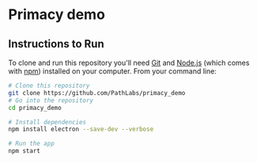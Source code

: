 # Primacy demo

## Instructions to Run

To clone and run this repository you'll need [Git](https://git-scm.com) and [Node.js](https://nodejs.org/en/download/) (which comes with [npm](http://npmjs.com)) installed on your computer. From your command line:

```bash
# Clone this repository
git clone https://github.com/PathLabs/primacy_demo
# Go into the repository
cd primacy_demo

# Install dependencies
npm install electron --save-dev --verbose

# Run the app
npm start
```
